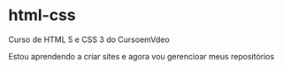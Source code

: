 # html-css
 Curso de HTML 5 e CSS 3 do CursoemVdeo

Estou aprendendo a criar sites e agora vou gerencioar meus repositórios 